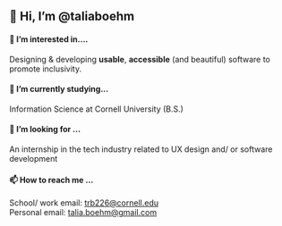 <h2> 👋  Hi, I’m @taliaboehm</h2>

<h4>👀 I’m interested in....</h4>
  Designing & developing <strong>usable</strong>, <strong>accessible</strong> (and beautiful) software to promote inclusivity.<br> 

<h4>🌱 I’m currently studying...</h4>
  Information Science at Cornell University (B.S.)

<h4>💞️ I’m looking for ... </h4>
  An internship in the tech industry related to UX design and/ or software development

<h4>📫 How to reach me ...</h4>

  School/ work email: trb226@cornell.edu <br>
  Personal email: talia.boehm@gmail.com

<!---
taliaboehm/taliaboehm is a ✨ special ✨ repository because its `README.md` (this file) appears on your GitHub profile.
You can click the Preview link to take a look at your changes.
--->
